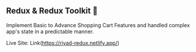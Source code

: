 ## Redux & Redux Toolkit 🧰

<p>Implement Basic to Advance Shopping Cart Features and handled complex app's state in a predictable manner.</p> 

Live Site: Link(https://riyad-redux.netlify.app/)
